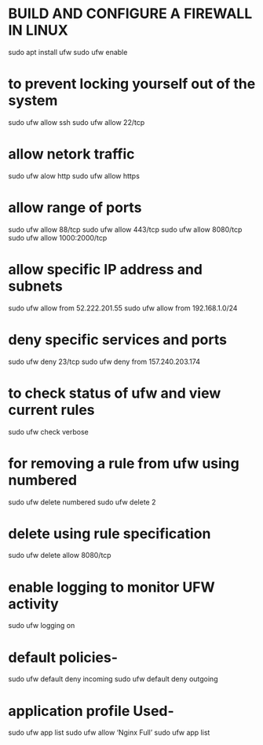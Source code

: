 # BUILD AND CONFIGURE A FIREWALL IN LINUX
sudo apt install ufw
sudo ufw enable

# to prevent locking yourself out of the system
sudo ufw allow ssh 
sudo ufw allow 22/tcp

# allow netork traffic
sudo ufw alow http
sudo ufw allow https

# allow range of ports
sudo ufw allow 88/tcp
sudo ufw allow 443/tcp
sudo ufw allow 8080/tcp
sudo ufw allow 1000:2000/tcp 

# allow specific IP address and subnets
sudo ufw allow from 52.222.201.55 
sudo ufw allow from 192.168.1.0/24

# deny specific services and ports
sudo ufw deny 23/tcp
sudo ufw deny from  157.240.203.174 

# to check status of ufw and view current rules
sudo ufw check verbose 

# for removing a rule from ufw using numbered
sudo ufw delete numbered
sudo ufw delete 2

# delete using rule specification
sudo ufw delete allow 8080/tcp

# enable logging to monitor UFW activity
sudo ufw logging on 

# default policies-
sudo ufw default deny incoming
sudo ufw default deny outgoing

# application profile Used-
sudo ufw app list
sudo ufw allow ‘Nginx Full’
sudo ufw app list

 



